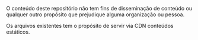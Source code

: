 O conteúdo deste repositório não tem fins de disseminação de conteúdo ou qualquer outro propósito que prejudique alguma organização ou pessoa.

Os arquivos existentes tem o propósito de servir via CDN conteúdos estáticos.